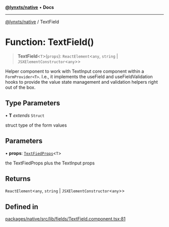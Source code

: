 [**@lynxts/native**](../README.md) • **Docs**

***

[@lynxts/native](../README.md) / TextField

# Function: TextField()

> **TextField**\<`T`\>(`props`): `ReactElement`\<`any`, `string` \| `JSXElementConstructor`\<`any`\>\>

Helper component to work with TextInput core component within a
`FormProvider<T>`. I.e., it implements the useField and
useFieldValidation hooks to provide the value state management and
validation helpers right out of the box.

## Type Parameters

• **T** *extends* `Struct`

struct type of the form values

## Parameters

• **props**: [`TextFiedProps`](../interfaces/TextFiedProps.md)\<`T`\>

the TextFiedProps plus the TextInput props

## Returns

`ReactElement`\<`any`, `string` \| `JSXElementConstructor`\<`any`\>\>

## Defined in

[packages/native/src/lib/fields/TextField.component.tsx:81](https://github.com/JoseLion/lynxts/blob/main/packages/native/src/lib/fields/TextField.component.tsx#L81)
